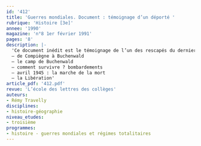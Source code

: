 ```yaml
---
id: '412'
title: 'Guerres mondiales. Document : témoignage d’un déporté '
rubrique: 'Histoire [3e]'
annee: '1990'
magazine: 'n°8 1er février 1991'
pages: '8'
description: |-
  'Ce document inédit est le témoignage de l’un des rescapés du dernier convoi parti en Allemagne vers Buchenwald…
  – de Compiègne à Buchenwald
  – le camp de Buchenwald
  – comment survivre ? bombardements
  – avril 1945 : la marche de la mort
  – la Libération'
article_pdf: '412.pdf'
revue: 'L’école des lettres des collèges'
auteurs:
- Rémy Travelly
disciplines:
- histoire-géographie
niveau_etudes:
- troisième
programmes:
- histoire - guerres mondiales et régimes totalitaires
---
```

